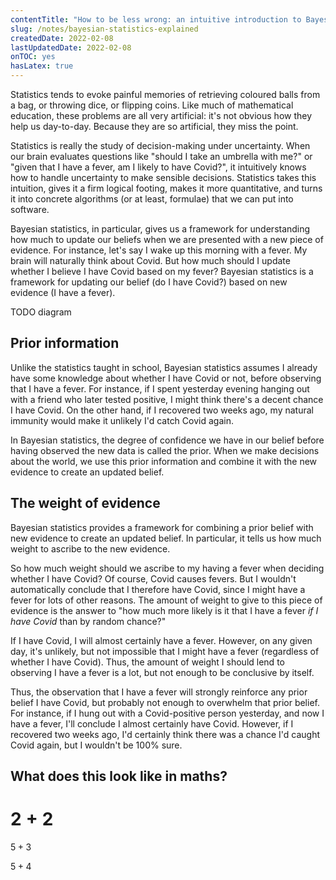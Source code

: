 ```yaml
---
contentTitle: "How to be less wrong: an intuitive introduction to Bayesian statistics"
slug: /notes/bayesian-statistics-explained
createdDate: 2022-02-08
lastUpdatedDate: 2022-02-08
onTOC: yes
hasLatex: true
---
```


Statistics tends to evoke painful memories of retrieving coloured balls from a bag, or throwing dice, or flipping coins. Like much of mathematical education, these problems are all very artificial: it's not obvious how they help us day-to-day. Because they are so artificial, they miss the point.

Statistics is really the study of decision-making under uncertainty. When our brain evaluates questions like "should I take an umbrella with me?" or "given that I have a fever, am I likely to have Covid?", it intuitively knows how to handle uncertainty to make sensible decisions. Statistics takes this intuition, gives it a firm logical footing, makes it more quantitative, and turns it into concrete algorithms (or at least, formulae) that we can put into software.

Bayesian statistics, in particular, gives us a framework for understanding how much to update our beliefs when we are presented with a new piece of evidence. For instance, let's say I wake up this morning with a fever. My brain will naturally think about Covid. But how much should I update whether I believe I have Covid based on my fever? Bayesian statistics is a framework for updating our belief (do I have Covid?) based on new evidence (I have a fever).

TODO diagram

## Prior information

Unlike the statistics taught in school, Bayesian statistics assumes I already have some knowledge about whether I have Covid or not, before observing that I have a fever. For instance, if I spent yesterday evening hanging out with a friend who later tested positive, I might think there's a decent chance I have Covid. On the other hand, if I recovered two weeks ago, my natural immunity would make it unlikely I'd catch Covid again.

In Bayesian statistics, the degree of confidence we have in our belief before having observed the new data is called the prior. When we make decisions about the world, we use this prior information and combine it with the new evidence to create an updated belief.

## The weight of evidence

Bayesian statistics provides a framework for combining a prior belief with new evidence to create an updated belief. In particular, it tells us how much weight to ascribe to the new evidence.

So how much weight should we ascribe to my having a fever when deciding whether I have Covid? Of course, Covid causes fevers. But I wouldn't automatically conclude that I therefore have Covid, since I might have a fever for lots of other reasons. The amount of weight to give to this piece of evidence is the answer to "how much more likely is it that I have a fever *if I have Covid* than by random chance?"

If I have Covid, I will almost certainly have a fever. However, on any given day, it's unlikely, but not impossible that I might have a fever (regardless of whether I have Covid). Thus, the amount of weight I should lend to observing I have a fever is a lot, but not enough to be conclusive by itself.

Thus, the observation that I have a fever will strongly reinforce any prior belief I have Covid, but probably not enough to overwhelm that prior belief. For instance, if I hung out with a Covid-positive person yesterday, and now I have a fever, I'll conclude I almost certainly have Covid. However, if I recovered two weeks ago, I'd certainly think there was a chance I'd caught Covid again, but I wouldn't be 100% sure.

## What does this look like in maths?

# $2 + 2$

$5 + 3$

$5 + 4$
